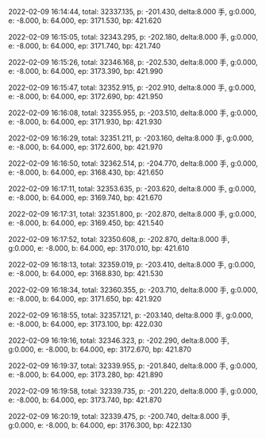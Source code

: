 2022-02-09 16:14:44, total: 32337.135, p: -201.430, delta:8.000 手, g:0.000, e: -8.000, b: 64.000, ep: 3171.530, bp: 421.620

2022-02-09 16:15:05, total: 32343.295, p: -202.180, delta:8.000 手, g:0.000, e: -8.000, b: 64.000, ep: 3171.740, bp: 421.740

2022-02-09 16:15:26, total: 32346.168, p: -202.530, delta:8.000 手, g:0.000, e: -8.000, b: 64.000, ep: 3173.390, bp: 421.990

2022-02-09 16:15:47, total: 32352.915, p: -202.910, delta:8.000 手, g:0.000, e: -8.000, b: 64.000, ep: 3172.690, bp: 421.950

2022-02-09 16:16:08, total: 32355.955, p: -203.510, delta:8.000 手, g:0.000, e: -8.000, b: 64.000, ep: 3171.930, bp: 421.930

2022-02-09 16:16:29, total: 32351.211, p: -203.160, delta:8.000 手, g:0.000, e: -8.000, b: 64.000, ep: 3172.600, bp: 421.970

2022-02-09 16:16:50, total: 32362.514, p: -204.770, delta:8.000 手, g:0.000, e: -8.000, b: 64.000, ep: 3168.430, bp: 421.650

2022-02-09 16:17:11, total: 32353.635, p: -203.620, delta:8.000 手, g:0.000, e: -8.000, b: 64.000, ep: 3169.740, bp: 421.670

2022-02-09 16:17:31, total: 32351.800, p: -202.870, delta:8.000 手, g:0.000, e: -8.000, b: 64.000, ep: 3169.450, bp: 421.540

2022-02-09 16:17:52, total: 32350.608, p: -202.870, delta:8.000 手, g:0.000, e: -8.000, b: 64.000, ep: 3170.010, bp: 421.610

2022-02-09 16:18:13, total: 32359.019, p: -203.410, delta:8.000 手, g:0.000, e: -8.000, b: 64.000, ep: 3168.830, bp: 421.530

2022-02-09 16:18:34, total: 32360.355, p: -203.710, delta:8.000 手, g:0.000, e: -8.000, b: 64.000, ep: 3171.650, bp: 421.920

2022-02-09 16:18:55, total: 32357.121, p: -203.140, delta:8.000 手, g:0.000, e: -8.000, b: 64.000, ep: 3173.100, bp: 422.030

2022-02-09 16:19:16, total: 32346.323, p: -202.290, delta:8.000 手, g:0.000, e: -8.000, b: 64.000, ep: 3172.670, bp: 421.870

2022-02-09 16:19:37, total: 32339.955, p: -201.840, delta:8.000 手, g:0.000, e: -8.000, b: 64.000, ep: 3173.280, bp: 421.890

2022-02-09 16:19:58, total: 32339.735, p: -201.220, delta:8.000 手, g:0.000, e: -8.000, b: 64.000, ep: 3173.740, bp: 421.870

2022-02-09 16:20:19, total: 32339.475, p: -200.740, delta:8.000 手, g:0.000, e: -8.000, b: 64.000, ep: 3176.300, bp: 422.130